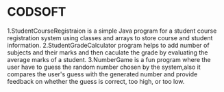 # CODSOFT
1.StudentCourseRegistraion is a simple Java program for a student course registration system using classes and arrays to store course and student information.
2.StudentGradeCalculator program helps to add number of subjects and their marks and then caculate the grade by evaluating the average marks of a student.
3.NumberGame is a fun program where the user have to guess the random number chosen by the system,also it compares the user's guess with the generated number and provide feedback on whether the guess
is correct, too high, or too low.
